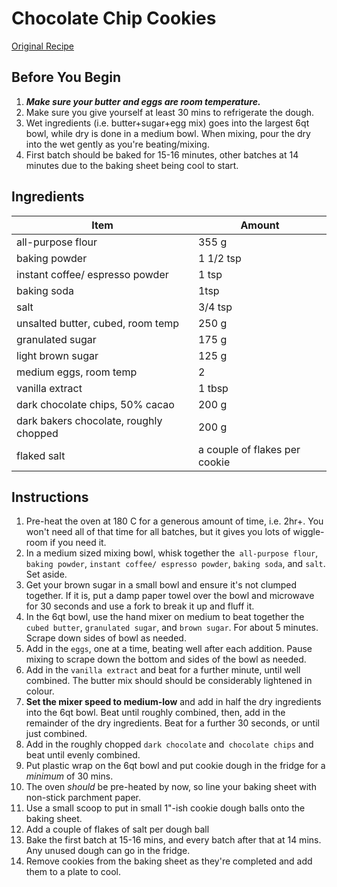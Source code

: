# Chocolate Chip Cookies

[Original Recipe](https://www.butterandbrioche.com/home/classic-chocolate-chip-cookies)

## Before You Begin

1. **_Make sure your butter and eggs are room temperature._**
2. Make sure you give yourself at least 30 mins to refrigerate the dough.
3. Wet ingredients (i.e. butter+sugar+egg mix) goes into the largest 6qt bowl, while dry is done in a medium bowl. When mixing, pour the dry into the wet gently as you're beating/mixing.
4. First batch should be baked for 15-16 minutes, other batches at 14 minutes due to the baking sheet being cool to start.

## Ingredients

| Item                                   | Amount                        |
| -------------------------------------- | ----------------------------- |
| all-purpose flour                      | 355 g                         |
| baking powder                          | 1 1/2 tsp                     |
| instant coffee/ espresso powder        | 1 tsp                         |
| baking soda                            | 1tsp                          |
| salt                                   | 3/4 tsp                       |
| unsalted butter, cubed, room temp      | 250 g                         |
| granulated sugar                       | 175 g                         |
| light brown sugar                      | 125 g                         |
| medium eggs, room temp                 | 2                             |
| vanilla extract                        | 1 tbsp                        |
| dark chocolate chips, 50% cacao        | 200 g                         |
| dark bakers chocolate, roughly chopped | 200 g                         |
| flaked salt                            | a couple of flakes per cookie |

## Instructions

1. Pre-heat the oven at 180 C for a generous amount of time, i.e. 2hr+. You won't need all of that time for all batches, but it gives you lots of wiggle-room if you need it.
2. In a medium sized mixing bowl, whisk together the` all-purpose flour`, `baking powder`, `instant coffee/ espresso powder`, `baking soda`, and `salt`. Set aside.
3. Get your brown sugar in a small bowl and ensure it's not clumped together. If it is, put a damp paper towel over the bowl and microwave for 30 seconds and use a fork to break it up and fluff it.
4. In the 6qt bowl, use the hand mixer on medium to beat together the `cubed butter`, `granulated sugar`, and `brown sugar`. For about 5 minutes. Scrape down sides of bowl as needed.
5. Add in the `eggs`, one at a time, beating well after each addition. Pause mixing to scrape down the bottom and sides of the bowl as needed.
6. Add in the `vanilla extract` and beat for a further minute, until well combined. The butter mix should should be considerably lightened in colour.
7. **Set the mixer speed to medium-low** and add in half the dry ingredients into the 6qt bowl. Beat until roughly combined, then, add in the remainder of the dry ingredients. Beat for a further 30 seconds, or until just combined.
8. Add in the roughly chopped `dark chocolate` and` chocolate chips` and beat until evenly combined.
9. Put plastic wrap on the 6qt bowl and put cookie dough in the fridge for a _minimum_ of 30 mins.
10. The oven _should_ be pre-heated by now, so line your baking sheet with non-stick parchment paper.
11. Use a small scoop to put in small 1"-ish cookie dough balls onto the baking sheet.
12. Add a couple of flakes of salt per dough ball
13. Bake the first batch at 15-16 mins, and every batch after that at 14 mins. Any unused dough can go in the fridge.
14. Remove cookies from the baking sheet as they're completed and add them to a plate to cool.
